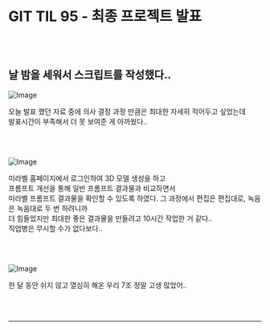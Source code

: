 # GIT TIL 95 - 최종 프로젝트 발표

<br><br>


## 날 밤을 세워서 스크립트를 작성했다.. 
![Image](https://github.com/user-attachments/assets/b07e849e-5b70-40fd-8700-c5fc082a194c)

오늘 발표 했던 자료 중에 의사 결정 과정 만큼은 최대한 자세히 적어두고 싶었는데 <br>
발표시간이 부족해서 더 못 보여준 게 아까웠다..

<br><br>



![Image](https://github.com/user-attachments/assets/b250a462-afba-4ce9-8fe2-6e69da02c3b3)

미라벨 홈페이지에서 로그인하여 3D 모델 생성을 하고 <br>
프롬프트 개선을 통해 일반 프롬프트 결과물과 비교하면서 <br>
미라벨 프롬프트 결과물을 확인할 수 있도록 하였다.
그 과정에서 편집은 편집대로, 녹음은 녹음대로 두 번 하려니까 <br>
더 힘들었지만 최대한 좋은 결과물을 만들려고 10시간 작업한 거 같다.. <br>
직업병은 무시할 수가 없다보다.. 

<br><br>

![Image](https://github.com/user-attachments/assets/415a74e4-7e19-4321-8bb0-5ac17cab36be)

한 달 동안 쉬지 않고 열심히 해온 우리 7조 정말 고생 많았어..

<br><br>

---

<br><br>
